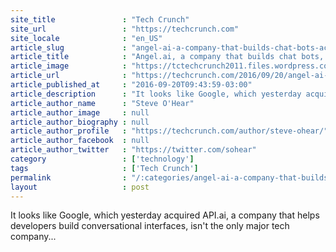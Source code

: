 ```yaml
---
site_title               : "Tech Crunch"
site_url                 : "https://techcrunch.com"
site_locale              : "en_US"
article_slug             : "angel-ai-a-company-that-builds-chat-bots-acqui-hired-by-amazon"
article_title            : "Angel.ai, a company that builds chat bots, acqui-hired by Amazon"
article_image            : "https://tctechcrunch2011.files.wordpress.com/2016/09/screen-shot-2016-09-20-at-17-43-07.png?w=764&h=400&crop=1"
article_url              : "https://techcrunch.com/2016/09/20/angel-ai-a-company-that-builds-chat-bots-acqui-hired-by-amazon/"
article_published_at     : "2016-09-20T09:43:59-03:00"
article_description      : "It looks like Google, which yesterday acquired API.ai, a company that helps developers build conversational interfaces, isn't the only major tech company..."
article_author_name      : "Steve O'Hear"
article_author_image     : null
article_author_biography : null
article_author_profile   : "https://techcrunch.com/author/steve-ohear/"
article_author_facebook  : null
article_author_twitter   : "https://twitter.com/sohear"
category                 : ['technology']
tags                     : ['Tech Crunch']
permalink                : "/:categories/angel-ai-a-company-that-builds-chat-bots-acqui-hired-by-amazon/"
layout                   : post
---
```


It looks like Google, which yesterday acquired API.ai, a company that helps developers build conversational interfaces, isn't the only major tech company...
